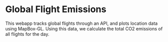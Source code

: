# Global Flight Emissions

This webapp tracks global flights through an API, and plots location data using MapBox-GL. Using this data, we calculate the total CO2 emissions of all flights for the day.

